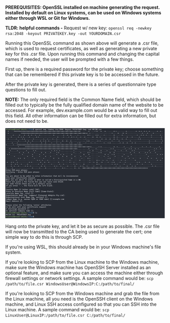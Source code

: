 **PREREQUISITES: OpenSSL installed on machine generating the request. Installed by default on Linux systems, can be used on Windows systems either through WSL or Git for Windows.**

**TLDR: helpful commands -**
Request w/ new key: `openssl req -newkey rsa:2048 -keyout PRIVATEKEY.key -out YOURDOMAIN.csr`

Running this OpenSSL command as shown above will generate a .csr file, which is used to request certificates, as well as generating a new private key for this .csr file. Upon running this command and changing the capital names if needed, the user will be prompted with a few things.

First up, there is a required password for the private key; choose something that can be remembered if this private key is to be accessed in the future. 

After the private key is generated, there is a series of questionnaire type questions to fill out.

**NOTE:** The only required field is the Common Name field, which should be filled out to typically be the fully qualified domain name of the website to be accessed. For example, dev.example.com would be a valid way to fill out this field. All other information can be filled out for extra information, but does not need to be.

![ss1](Images/questions.png)

Hang onto the private key, and let it be as secure as possible. The .csr file will now be transmitted to the CA being used to generate the cert; one simple way to do this is through SCP.

If you're using WSL, this should already be in your Windows machine's file system.

If you're looking to SCP from the Linux machine to the Windows machine, make sure the Windows machine has OpenSSH Server installed as an optional feature, and make sure you can access the machine either through firewall settings or network settings. A sample command would be:
`scp /path/to/file.csr WindowsUser@WindowsIP:C:/path/to/final/`

If you're looking to SCP from the Windows machine and grab the file from the Linux machine, all you need is the OpenSSH client on the Windows machine, and Linux SSH access configured so that you can SSH into the Linux machine. A sample command would be:
`scp LinuxUser@LinuxIP:/path/to/file.csr C:/path/to/final/`
